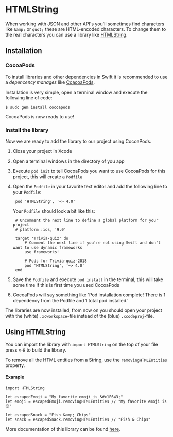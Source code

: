# HTMLString

When working with JSON and other API's you'll sometimes find characters like `&amp;` or `quot;` these are HTML-encoded characters. To change them to the real characters you can use a library like [HTMLString](https://github.com/alexaubry/HTMLString).

## Installation

### CocoaPods

To install libraries and other dependencies in Swift it is recommended to use a *depencency manages* like [CoacoaPods](https://cocoapods.org).

Installation is very simple, open a terminal window and execute the following line of code:

    $ sudo gem install cocoapods

CocoaPods is now ready to use!

### Install the library

Now we are ready to add the library to our project using CocoaPods.

1. Close your project in Xcode
2. Open a terminal windows in the directory of you app
3. Execute `pod init` to tell CocoaPods you want to use CocoaPods for this project, this will create a `Podfile`
4. Open the `Podfile` in your favorite text editor and add the following line to your `Podfile`:

        pod 'HTMLString', '~> 4.0'
    

    Your `Podfile` should look a bit like this:

        # Uncomment the next line to define a global platform for your project
        # platform :ios, '9.0'

        target 'Trivia-quiz' do
            # Comment the next line if you're not using Swift and don't want to use dynamic frameworks
            use_frameworks!

            # Pods for Trivia-quiz-2018
            pod 'HTMLString', '~> 4.0'
        end

5. Save the `Podfile` and execute `pod install` in the terminal, this will take some time if this is first time you used CocoaPods
6. CocoaPods will say something like 'Pod installation complete! There is 1 dependency from the Podfile and 1 total pod installed.'

The libraries are now installed, from now on you should open your project with the (white) `.xcworkspace`-file instead of the (blue) `.xcodeproj`-file.

## Using HTMLString

You can import the library with `import HTMLString` on the top of your file press `⌘-B` to build the library.

To remove all the HTML entities from a String, use the `removingHTMLEntities` property.

#### Example

    import HTMLString

    let escapedEmoji = "My favorite emoji is &#x1F643;"
    let emoji = escapedEmoji.removingHTMLEntities // "My favorite emoji is 🙃"

    let escapedSnack = "Fish &amp; Chips"
    let snack = escapedSnack.removingHTMLEntities // "Fish & Chips"

More documentation of this library can be found [here](https://alexaubry.github.io/HTMLString/).